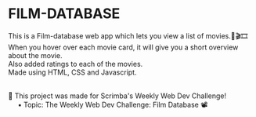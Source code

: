 # FILM-DATABASE

This is a Film-database web app which lets you view a list of movies.🎥🎬🎞<br>
When you hover over each movie card, it will give you a short overview about the movie.<br>
Also added ratings to each of the movies.<br>
Made using HTML, CSS and Javascript.<br>
<br>

🔸 This project was made for Scrimba's Weekly Web Dev Challenge! <br>
   &nbsp;&nbsp;&nbsp;&nbsp;&nbsp;▪ Topic: The Weekly Web Dev Challenge: Film Database 📽

